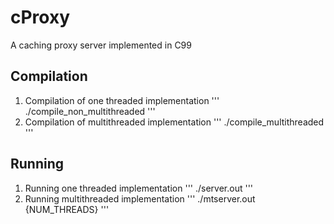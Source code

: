 # cProxy
A caching proxy server implemented in C99
## Compilation
1. Compilation of one threaded implementation
'''
./compile_non_multithreaded
'''
2. Compilation of multithreaded implementation
'''
./compile_multithreaded
'''
## Running
1. Running one threaded implementation
'''
./server.out
'''
2. Running multithreaded implementation
'''
./mtserver.out {NUM_THREADS}
'''

